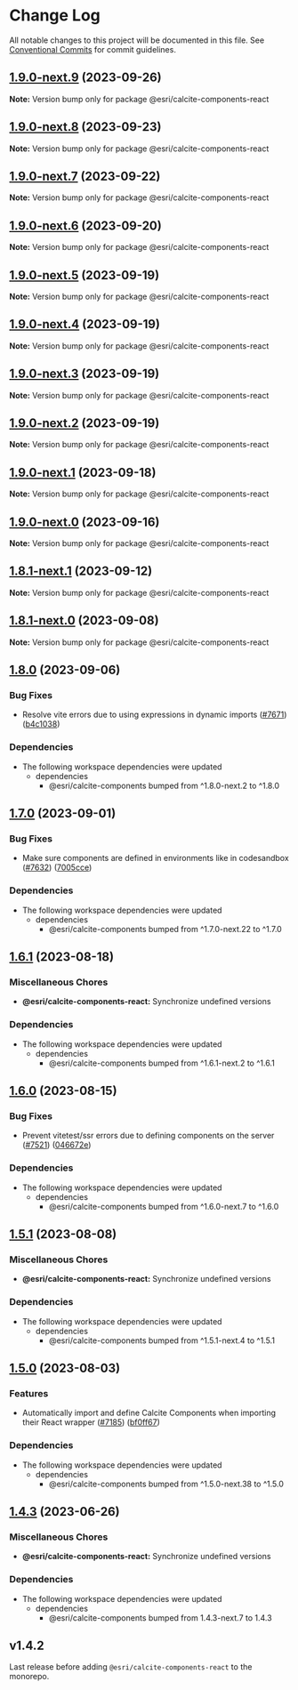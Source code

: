 # Change Log

All notable changes to this project will be documented in this file.
See [Conventional Commits](https://conventionalcommits.org) for commit guidelines.

## [1.9.0-next.9](https://github.com/Esri/calcite-design-system/compare/@esri/calcite-components-react@1.9.0-next.8...@esri/calcite-components-react@1.9.0-next.9) (2023-09-26)

**Note:** Version bump only for package @esri/calcite-components-react

## [1.9.0-next.8](https://github.com/Esri/calcite-design-system/compare/@esri/calcite-components-react@1.9.0-next.7...@esri/calcite-components-react@1.9.0-next.8) (2023-09-23)

**Note:** Version bump only for package @esri/calcite-components-react

## [1.9.0-next.7](https://github.com/Esri/calcite-design-system/compare/@esri/calcite-components-react@1.9.0-next.6...@esri/calcite-components-react@1.9.0-next.7) (2023-09-22)

**Note:** Version bump only for package @esri/calcite-components-react

## [1.9.0-next.6](https://github.com/Esri/calcite-design-system/compare/@esri/calcite-components-react@1.9.0-next.5...@esri/calcite-components-react@1.9.0-next.6) (2023-09-20)

**Note:** Version bump only for package @esri/calcite-components-react

## [1.9.0-next.5](https://github.com/Esri/calcite-design-system/compare/@esri/calcite-components-react@1.9.0-next.4...@esri/calcite-components-react@1.9.0-next.5) (2023-09-19)

**Note:** Version bump only for package @esri/calcite-components-react

## [1.9.0-next.4](https://github.com/Esri/calcite-design-system/compare/@esri/calcite-components-react@1.9.0-next.3...@esri/calcite-components-react@1.9.0-next.4) (2023-09-19)

**Note:** Version bump only for package @esri/calcite-components-react

## [1.9.0-next.3](https://github.com/Esri/calcite-design-system/compare/@esri/calcite-components-react@1.9.0-next.2...@esri/calcite-components-react@1.9.0-next.3) (2023-09-19)

**Note:** Version bump only for package @esri/calcite-components-react

## [1.9.0-next.2](https://github.com/Esri/calcite-design-system/compare/@esri/calcite-components-react@1.9.0-next.1...@esri/calcite-components-react@1.9.0-next.2) (2023-09-19)

**Note:** Version bump only for package @esri/calcite-components-react

## [1.9.0-next.1](https://github.com/Esri/calcite-design-system/compare/@esri/calcite-components-react@1.9.0-next.0...@esri/calcite-components-react@1.9.0-next.1) (2023-09-18)

**Note:** Version bump only for package @esri/calcite-components-react

## [1.9.0-next.0](https://github.com/Esri/calcite-design-system/compare/@esri/calcite-components-react@1.8.1-next.1...@esri/calcite-components-react@1.9.0-next.0) (2023-09-16)

**Note:** Version bump only for package @esri/calcite-components-react

## [1.8.1-next.1](https://github.com/Esri/calcite-design-system/compare/@esri/calcite-components-react@1.8.1-next.0...@esri/calcite-components-react@1.8.1-next.1) (2023-09-12)

**Note:** Version bump only for package @esri/calcite-components-react

## [1.8.1-next.0](https://github.com/Esri/calcite-design-system/compare/@esri/calcite-components-react@1.8.0...@esri/calcite-components-react@1.8.1-next.0) (2023-09-08)

**Note:** Version bump only for package @esri/calcite-components-react

## [1.8.0](https://github.com/Esri/calcite-design-system/compare/@esri/calcite-components-react@1.7.0...@esri/calcite-components-react@1.8.0) (2023-09-06)

### Bug Fixes

- Resolve vite errors due to using expressions in dynamic imports ([#7671](https://github.com/Esri/calcite-design-system/issues/7671)) ([b4c1038](https://github.com/Esri/calcite-design-system/commit/b4c1038c05ab01958e630fddd5c997f4e080f9fb))

### Dependencies

- The following workspace dependencies were updated
  - dependencies
    - @esri/calcite-components bumped from ^1.8.0-next.2 to ^1.8.0

## [1.7.0](https://github.com/Esri/calcite-design-system/compare/@esri/calcite-components-react@1.6.1...@esri/calcite-components-react@1.7.0) (2023-09-01)

### Bug Fixes

- Make sure components are defined in environments like in codesandbox ([#7632](https://github.com/Esri/calcite-design-system/issues/7632)) ([7005cce](https://github.com/Esri/calcite-design-system/commit/7005cce95835193c8fc8ab41ad47b64abe9de66e))

### Dependencies

- The following workspace dependencies were updated
  - dependencies
    - @esri/calcite-components bumped from ^1.7.0-next.22 to ^1.7.0

## [1.6.1](https://github.com/Esri/calcite-design-system/compare/@esri/calcite-components-react@1.6.0...@esri/calcite-components-react@1.6.1) (2023-08-18)

### Miscellaneous Chores

- **@esri/calcite-components-react:** Synchronize undefined versions

### Dependencies

- The following workspace dependencies were updated
  - dependencies
    - @esri/calcite-components bumped from ^1.6.1-next.2 to ^1.6.1

## [1.6.0](https://github.com/Esri/calcite-design-system/compare/@esri/calcite-components-react@1.5.1...@esri/calcite-components-react@1.6.0) (2023-08-15)

### Bug Fixes

- Prevent vitetest/ssr errors due to defining components on the server ([#7521](https://github.com/Esri/calcite-design-system/issues/7521)) ([046672e](https://github.com/Esri/calcite-design-system/commit/046672e8a0145b4519f438f1819d515031e14eb3))

### Dependencies

- The following workspace dependencies were updated
  - dependencies
    - @esri/calcite-components bumped from ^1.6.0-next.7 to ^1.6.0

## [1.5.1](https://github.com/Esri/calcite-design-system/compare/@esri/calcite-components-react@1.5.0...@esri/calcite-components-react@1.5.1) (2023-08-08)

### Miscellaneous Chores

- **@esri/calcite-components-react:** Synchronize undefined versions

### Dependencies

- The following workspace dependencies were updated
  - dependencies
    - @esri/calcite-components bumped from ^1.5.1-next.4 to ^1.5.1

## [1.5.0](https://github.com/Esri/calcite-design-system/compare/@esri/calcite-components-react@1.4.3...@esri/calcite-components-react@1.5.0) (2023-08-03)

### Features

- Automatically import and define Calcite Components when importing their React wrapper ([#7185](https://github.com/Esri/calcite-design-system/issues/7185)) ([bf0ff67](https://github.com/Esri/calcite-design-system/commit/bf0ff6737f882005f925031171ae9c9d57b41579))

### Dependencies

- The following workspace dependencies were updated
  - dependencies
    - @esri/calcite-components bumped from ^1.5.0-next.38 to ^1.5.0

## [1.4.3](https://github.com/Esri/calcite-design-system/compare/@esri/calcite-components-react@1.4.2...@esri/calcite-components-react@1.4.3) (2023-06-26)

### Miscellaneous Chores

- **@esri/calcite-components-react:** Synchronize undefined versions

### Dependencies

- The following workspace dependencies were updated
  - dependencies
    - @esri/calcite-components bumped from 1.4.3-next.7 to 1.4.3

## v1.4.2

Last release before adding `@esri/calcite-components-react` to the monorepo.
